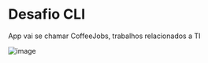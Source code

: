 # Desafio CLI

<p>App vai se chamar CoffeeJobs, trabalhos relacionados a TI</p>

![image](https://github.com/ocarinamachine/coffeejobs-marques/assets/67469148/d7e222b2-7d5a-4944-9c25-9135ed36bbdb)
